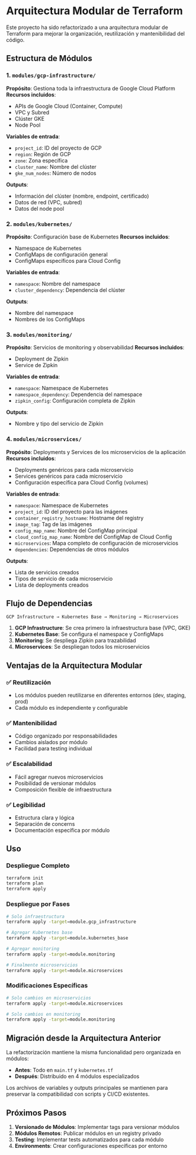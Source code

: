 # Arquitectura Modular de Terraform

Este proyecto ha sido refactorizado a una arquitectura modular de Terraform para mejorar la organización, reutilización y mantenibilidad del código.

## Estructura de Módulos

### 1. `modules/gcp-infrastructure/`

**Propósito**: Gestiona toda la infraestructura de Google Cloud Platform
**Recursos incluidos**:

- APIs de Google Cloud (Container, Compute)
- VPC y Subred
- Clúster GKE
- Node Pool

**Variables de entrada**:

- `project_id`: ID del proyecto de GCP
- `region`: Región de GCP
- `zone`: Zona específica
- `cluster_name`: Nombre del clúster
- `gke_num_nodes`: Número de nodos

**Outputs**:

- Información del clúster (nombre, endpoint, certificado)
- Datos de red (VPC, subred)
- Datos del node pool

### 2. `modules/kubernetes/`

**Propósito**: Configuración base de Kubernetes
**Recursos incluidos**:

- Namespace de Kubernetes
- ConfigMaps de configuración general
- ConfigMaps específicos para Cloud Config

**Variables de entrada**:

- `namespace`: Nombre del namespace
- `cluster_dependency`: Dependencia del clúster

**Outputs**:

- Nombre del namespace
- Nombres de los ConfigMaps

### 3. `modules/monitoring/`

**Propósito**: Servicios de monitoring y observabilidad
**Recursos incluidos**:

- Deployment de Zipkin
- Service de Zipkin

**Variables de entrada**:

- `namespace`: Namespace de Kubernetes
- `namespace_dependency`: Dependencia del namespace
- `zipkin_config`: Configuración completa de Zipkin

**Outputs**:

- Nombre y tipo del servicio de Zipkin

### 4. `modules/microservices/`

**Propósito**: Deployments y Services de los microservicios de la aplicación
**Recursos incluidos**:

- Deployments genéricos para cada microservicio
- Services genéricos para cada microservicio
- Configuración específica para Cloud Config (volumes)

**Variables de entrada**:

- `namespace`: Namespace de Kubernetes
- `project_id`: ID del proyecto para las imágenes
- `container_registry_hostname`: Hostname del registry
- `image_tag`: Tag de las imágenes
- `config_map_name`: Nombre del ConfigMap principal
- `cloud_config_map_name`: Nombre del ConfigMap de Cloud Config
- `microservices`: Mapa completo de configuración de microservicios
- `dependencies`: Dependencias de otros módulos

**Outputs**:

- Lista de servicios creados
- Tipos de servicio de cada microservicio
- Lista de deployments creados

## Flujo de Dependencias

```
GCP Infrastructure → Kubernetes Base → Monitoring → Microservices
```

1. **GCP Infrastructure**: Se crea primero la infraestructura base (VPC, GKE)
2. **Kubernetes Base**: Se configura el namespace y ConfigMaps
3. **Monitoring**: Se despliega Zipkin para trazabilidad
4. **Microservices**: Se despliegan todos los microservicios

## Ventajas de la Arquitectura Modular

### ✅ **Reutilización**

- Los módulos pueden reutilizarse en diferentes entornos (dev, staging, prod)
- Cada módulo es independiente y configurable

### ✅ **Mantenibilidad**

- Código organizado por responsabilidades
- Cambios aislados por módulo
- Facilidad para testing individual

### ✅ **Escalabilidad**

- Fácil agregar nuevos microservicios
- Posibilidad de versionar módulos
- Composición flexible de infraestructura

### ✅ **Legibilidad**

- Estructura clara y lógica
- Separación de concerns
- Documentación específica por módulo

## Uso

### Despliegue Completo

```bash
terraform init
terraform plan
terraform apply
```

### Despliegue por Fases

```bash
# Solo infraestructura
terraform apply -target=module.gcp_infrastructure

# Agregar Kubernetes base
terraform apply -target=module.kubernetes_base

# Agregar monitoring
terraform apply -target=module.monitoring

# Finalmente microservicios
terraform apply -target=module.microservices
```

### Modificaciones Específicas

```bash
# Solo cambios en microservicios
terraform apply -target=module.microservices

# Solo cambios en monitoring
terraform apply -target=module.monitoring
```

## Migración desde la Arquitectura Anterior

La refactorización mantiene la misma funcionalidad pero organizada en módulos:

- **Antes**: Todo en `main.tf` y `kubernetes.tf`
- **Después**: Distribuido en 4 módulos especializados

Los archivos de variables y outputs principales se mantienen para preservar la compatibilidad con scripts y CI/CD existentes.

## Próximos Pasos

1. **Versionado de Módulos**: Implementar tags para versionar módulos
2. **Módulos Remotos**: Publicar módulos en un registry privado
3. **Testing**: Implementar tests automatizados para cada módulo
4. **Environments**: Crear configuraciones específicas por entorno

